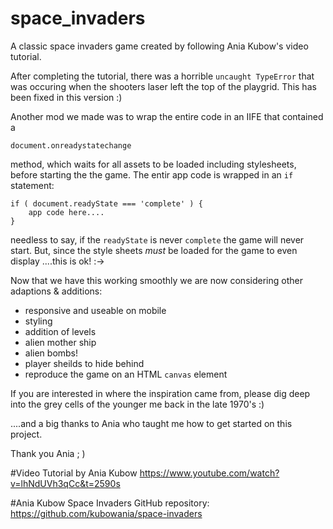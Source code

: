 # space_invaders

A classic space invaders game created by following Ania Kubow's video tutorial.

After completing the tutorial, there was a horrible `uncaught TypeError` that was occuring
when the shooters laser left the top of the playgrid. This has been fixed in this version :)

Another mod we made was to wrap the entire code in an IIFE that contained a

```document.onreadystatechange``` 

method, which waits for all assets to be loaded including stylesheets, before starting the
the game. The entir app code is wrapped in an `if` statement:

```
if ( document.readyState === 'complete' ) {
    app code here....
}
```

needless to say, if the `readyState` is never `complete` the game will never start. But,
since the style sheets _must_ be loaded for the game to even display ....this is ok! :->

Now that we have this working smoothly we are now considering other adaptions & additions:

- responsive and useable on mobile
- styling
- addition of levels
- alien mother ship
- alien bombs!
- player sheilds to hide behind
- reproduce the game on an HTML `canvas` element

If you are interested in where the inspiration came from, please dig deep into the grey cells
of the younger me back in the late 1970's :)

....and a big thanks to Ania who taught me how to get started on this project.

Thank you Ania ; )

#Video Tutorial by Ania Kubow
https://www.youtube.com/watch?v=lhNdUVh3qCc&t=2590s

#Ania Kubow Space Invaders GitHub repository:
https://github.com/kubowania/space-invaders
